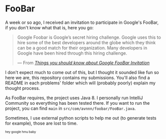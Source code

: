 # FooBar

A week or so ago, I received an invitation to participate in Google's FooBar, if you don't know what that is, here you go:

> Google Foobar is Google’s secret hiring challenge. Google uses this to hire some of the best developers around the globe which they think can be a good match for their organization. Many developers in Google have been hired through this hiring challenge.
> 
> &mdash; From <cite> [Things you should know about Google FooBar Invitation][taom] </cite>

I don't expect much to come out of this, but I thought it sounded like fun so here we are, this repository contains my submissions. You'll also find a README in each problems' folder which will (probably poorly) explain my thought process.

As FooBar requires, the project uses Java 8. I personally run IntelliJ Community so everything has been tested there.
If you want to run the project, you can find `main` in `src/com/avnnn/foobar/FooBar.java`.

Sometimes, I use external python scripts to help me out (to generate tests for example), those are lost to time.

<sub><sub>hey google hmu baby</sub></sub>

[taom]: https://itsmohitt.medium.com/things-you-should-know-about-google-foobar-invitation-703a535bf30f
